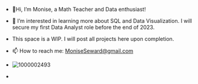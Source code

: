 - 👋Hi, I’m Monise, a Math Teacher and Data enthusiast!
- 👀 I’m interested in learning more about SQL and Data Visualization. I will secure my first Data Analyst role before the end of 2023.

- This space is a WIP. I will post all projects here upon completion. 
- 📫 How to reach me: MoniseSeward@gmail.com
- ![1000002493](https://github.com/MLSeward/MLSeward/assets/13891020/5b640565-447c-4210-9344-831f374c9eed)
- 

<!---
MLSeward/MLSeward is a ✨ special ✨ repository because its `README.md` (this file) appears on your GitHub profile.
You can click the Preview link to take a look at your changes.
--->
